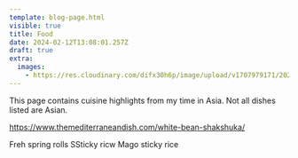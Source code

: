 ```yaml
---
template: blog-page.html
visible: true
title: Food
date: 2024-02-12T13:08:01.257Z
draft: true
extra:
  images:
    - https://res.cloudinary.com/difx30h6p/image/upload/v1707979171/2024-02-10-08-37-25-990_ny7jrq.jpg
---
```

This page contains cuisine highlights from my time in Asia.
Not all dishes listed are Asian. 

https://www.themediterraneandish.com/white-bean-shakshuka/

Freh spring rolls
SSticky ricw
Mago sticky rice 

